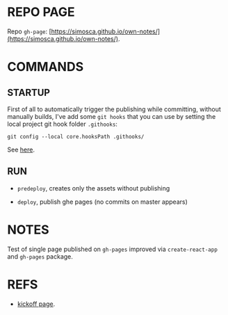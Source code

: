 REPO PAGE
=========

Repo `gh-page`: [https://simosca.github.io/own-notes/](https://simosca.github.io/own-notes/).


COMMANDS
========


STARTUP
-------

First of all to automatically trigger the publishing while committing, without manually builds, 
I've add some `git hooks` that you can use by setting the local project git hook folder `.githooks`:

````
git config --local core.hooksPath .githooks/
````
See [here](https://www.viget.com/articles/two-ways-to-share-git-hooks-with-your-team/).



RUN
---

- `predeploy`, creates only the assets without publishing

- `deploy`, publish ghe pages (no commits on master appears)





NOTES
=====

Test of single page published on `gh-pages` improved via `create-react-app` and `gh-pages` package.




REFS
=====

- [kickoff page](https://dev.to/yuribenjamin/how-to-deploy-react-app-in-github-pages-2a1f).

